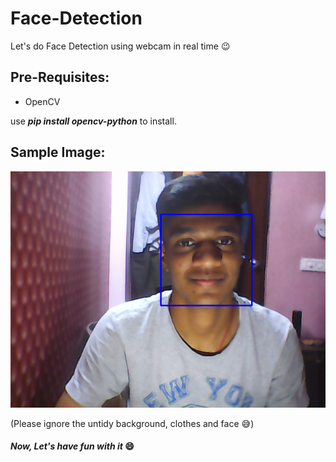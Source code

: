 # Face-Detection

Let's do Face Detection using webcam in real time :wink:

## Pre-Requisites:

- OpenCV

use **_pip install opencv-python_** to install.

## Sample Image:

![](https://github.com/ankitgoyal0301/Face-Detection/blob/master/messigray.png)

(Please ignore the untidy background, clothes and face :sweat_smile:)

#### **_Now, Let's have fun with it_** :smile:
